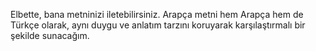 Elbette, bana metninizi iletebilirsiniz. Arapça metni hem Arapça hem de Türkçe olarak, aynı duygu ve anlatım tarzını koruyarak karşılaştırmalı bir şekilde sunacağım.